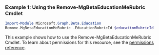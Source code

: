 ### Example 1: Using the Remove-MgBetaEducationMeRubric Cmdlet
```powershell
Import-Module Microsoft.Graph.Beta.Education
Remove-MgBetaEducationMeRubric -EducationRubricId $educationRubricId
```
This example shows how to use the Remove-MgBetaEducationMeRubric Cmdlet.
To learn about permissions for this resource, see the [permissions reference](/graph/permissions-reference).
